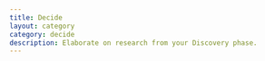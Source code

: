 ```yaml
---
title: Decide
layout: category
category: decide
description: Elaborate on research from your Discovery phase.
---
```

